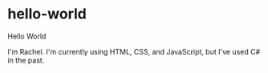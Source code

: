 # hello-world
Hello World

I'm Rachel. I'm currently using HTML, CSS, and JavaScript, but I've used C# in the past.
